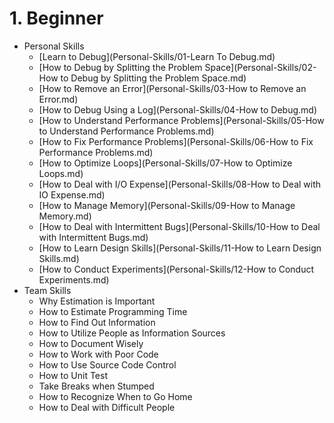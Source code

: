 # 1. Beginner

- Personal Skills
	- [Learn to Debug](Personal-Skills/01-Learn To Debug.md)
	- [How to Debug by Splitting the Problem Space](Personal-Skills/02-How to Debug by Splitting the Problem Space.md)
	- [How to Remove an Error](Personal-Skills/03-How to Remove an Error.md)
	- [How to Debug Using a Log](Personal-Skills/04-How to Debug.md)
	- [How to Understand Performance Problems](Personal-Skills/05-How to Understand Performance Problems.md)
	- [How to Fix Performance Problems](Personal-Skills/06-How to Fix Performance Problems.md)
	- [How to Optimize Loops](Personal-Skills/07-How to Optimize Loops.md)
	- [How to Deal with I/O Expense](Personal-Skills/08-How to Deal with IO Expense.md)
	- [How to Manage Memory](Personal-Skills/09-How to Manage Memory.md)
	- [How to Deal with Intermittent Bugs](Personal-Skills/10-How to Deal with Intermittent Bugs.md)
	- [How to Learn Design Skills](Personal-Skills/11-How to Learn Design Skills.md)
	- [How to Conduct Experiments](Personal-Skills/12-How to Conduct Experiments.md)
- Team Skills
	- Why Estimation is Important
	- How to Estimate Programming Time
	- How to Find Out Information
	- How to Utilize People as Information Sources
	- How to Document Wisely
	- How to Work with Poor Code
	- How to Use Source Code Control
	- How to Unit Test
	- Take Breaks when Stumped
	- How to Recognize When to Go Home
	- How to Deal with Difficult People
